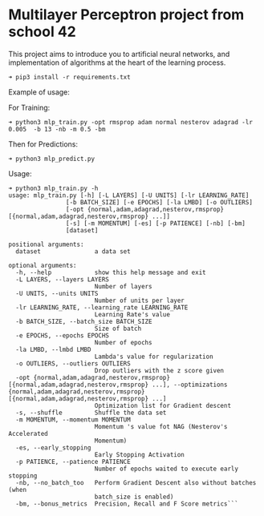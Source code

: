 # Multilayer Perceptron project from school 42
This project aims to introduce you to artificial neural networks, and implementation of algorithms at the heart of the learning process.

	➜ pip3 install -r requirements.txt

Example of usage:

For Training:

	➜ python3 mlp_train.py -opt rmsprop adam normal nesterov adagrad -lr 0.005  -b 13 -nb -m 0.5 -bm

Then for Predictions:

	➜ python3 mlp_predict.py


Usage:

	➜ python3 mlp_train.py -h
	usage: mlp_train.py [-h] [-L LAYERS] [-U UNITS] [-lr LEARNING_RATE]
                    [-b BATCH_SIZE] [-e EPOCHS] [-la LMBD] [-o OUTLIERS]
                    [-opt {normal,adam,adagrad,nesterov,rmsprop} [{normal,adam,adagrad,nesterov,rmsprop} ...]]
                    [-s] [-m MOMENTUM] [-es] [-p PATIENCE] [-nb] [-bm]
                    [dataset]

```
positional arguments:
  dataset               a data set

optional arguments:
  -h, --help            show this help message and exit
  -L LAYERS, --layers LAYERS
                        Number of layers
  -U UNITS, --units UNITS
                        Number of units per layer
  -lr LEARNING_RATE, --learning_rate LEARNING_RATE
                        Learning Rate's value
  -b BATCH_SIZE, --batch_size BATCH_SIZE
                        Size of batch
  -e EPOCHS, --epochs EPOCHS
                        Number of epochs
  -la LMBD, --lmbd LMBD
                        Lambda's value for regularization
  -o OUTLIERS, --outliers OUTLIERS
                        Drop outliers with the z score given
  -opt {normal,adam,adagrad,nesterov,rmsprop} [{normal,adam,adagrad,nesterov,rmsprop} ...], --optimizations {normal,adam,adagrad,nesterov,rmsprop} [{normal,adam,adagrad,nesterov,rmsprop} ...]
                        Optimization list for Gradient descent
  -s, --shuffle         Shuffle the data set
  -m MOMENTUM, --momentum MOMENTUM
                        Momentum 's value fot NAG (Nesterov's Accelerated
                        Momentum)
  -es, --early_stopping
                        Early Stopping Activation
  -p PATIENCE, --patience PATIENCE
                        Number of epochs waited to execute early stopping
  -nb, --no_batch_too   Perform Gradient Descent also without batches (when
                        batch_size is enabled)
  -bm, --bonus_metrics  Precision, Recall and F Score metrics```
